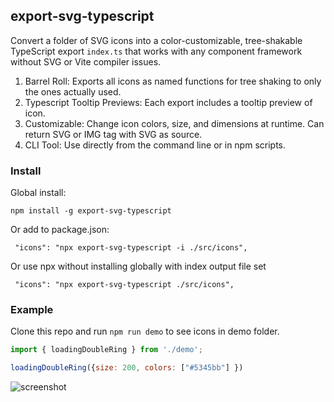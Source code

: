 ## export-svg-typescript

Convert a folder of SVG icons into a color-customizable, tree-shakable TypeScript export `index.ts` that works with any component framework without SVG or Vite compiler issues.

1. Barrel Roll: Exports all icons as named functions for tree shaking to only the ones actually used.
2. Typescript Tooltip Previews: Each export includes a tooltip preview of icon.
3. Customizable: Change icon colors, size, and dimensions at runtime. Can return SVG or IMG tag with SVG as source.
4. CLI Tool: Use directly from the command line or in npm scripts.

### Install
Global install:
```
npm install -g export-svg-typescript
```
Or add to package.json:
```
 "icons": "npx export-svg-typescript -i ./src/icons",
```
Or use npx without installing globally with index output file set
```
 "icons": "npx export-svg-typescript ./src/icons",
```

### Example

Clone this repo and run `npm run demo` to see icons in demo folder.

```javascript
import { loadingDoubleRing } from './demo';

loadingDoubleRing({size: 200, colors: ["#5345bb"] })
```
![screenshot](https://i.imgur.com/aXczCC2.png)
